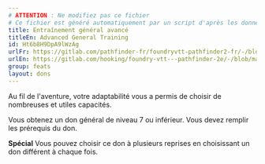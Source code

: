 ```yaml
---
# ATTENTION : Ne modifiez pas ce fichier
# Ce fichier est généré automatiquement par un script d'après les données du module Foundry VTT officiel et de sa traduction
title: Entraînement général avancé
titleEn: Advanced General Training
id: Ht6b8H9DpA9lWzAg
urlFr: https://gitlab.com/pathfinder-fr/foundryvtt-pathfinder2-fr/-/blob/master/data/feats/Ht6b8H9DpA9lWzAg.htm
urlEn: https://gitlab.com/hooking/foundry-vtt---pathfinder-2e/-/blob/master/packs/data/feats.db/advanced-general-training.json
group: feats
layout: dons
---
```

Au fil de l'aventure, votre adaptabilité vous a permis de choisir de nombreuses et utiles capacités.

Vous obtenez un don général de niveau 7 ou inférieur. Vous devez remplir les prérequis du don.

**Spécial** Vous pouvez choisir ce don à plusieurs reprises en choisissant un don différent à chaque fois.


